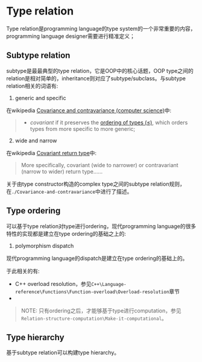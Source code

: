 # Type relation

Type relation是programming language的type system的一个非常重要的内容，programming language designer需要进行精准定义；

## Subtype relation

subtype是最最典型的type relation，它是OOP中的核心话题，OOP type之间的relation是相对简单的，inheritance则对应了subtype/subclass。与subtype relation相关的词语有:

1) generic and specific

在wikipedia [Covariance and contravariance (computer science)](https://en.wikipedia.org/wiki/Covariance_and_contravariance_(computer_science))中:

> - *covariant* if it preserves the [ordering of types (≤)](https://en.wikipedia.org/wiki/Subtype), which orders types from more specific to more generic;

2) wide and narrow

在wikipedia [Covariant return type](https://en.wikipedia.org/wiki/Covariant_return_type)中:

> More specifically, covariant (wide to narrower) or contravariant (narrow to wider) return type......

关于由type constructor构造的complex type之间的subtype relation规则，在`./Covariance-and-contravariance`中进行了描述。

## Type ordering

可以基于type relation对type进行ordering，现代programming language的很多特性的实现都是建立在type ordering的基础之上的:

1) polymorphism dispatch

现代programming language的dispatch是建立在type ordering的基础上的。

于此相关的有:

- C++ overload resolution，参见`C++\Language-reference\Functions\Function-overload\Overload-resolution`章节
- 

> NOTE: 只有ordering之后，才能够基于type进行computation，参见`Relation-structure-computation\Make-it-computational`。



## Type hierarchy

基于subtype relation可以构建type hierarchy。